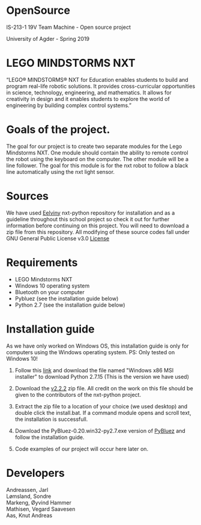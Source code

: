 # OpenSource
IS-213-1 19V Team Machine - Open source project

University of Agder - Spring 2019

# LEGO MINDSTORMS NXT

“LEGO® MINDSTORMS® NXT for Education enables students to build and program
real-life robotic solutions. It provides cross-curricular
opportunities in science, technology, engineering, and
mathematics. It allows for creativity in design and it
enables students to explore the world of engineering by
building complex control systems.”

# Goals of the project.

The goal for our project is to create two separate modules for the Lego Mindstorms NXT.
One module should contain the ability to remote control the robot using the keyboard on the computer.
The other module will be a line follower. The goal for this module is for the nxt robot to follow a 
black line automatically using the nxt light sensor. 

# Sources

We have used [Eelviny](https://github.com/Eelviny/nxt-python) nxt-python repository for installation
and as a guideline throughout this school project so check it out for further information
before continuing on this project. You will need to download a zip file from this repository. All modifying of these
source codes fall under GNU General Public License v3.0 [License](https://github.com/Eelviny/nxt-python/blob/master/LICENSE)

# Requirements

- LEGO Mindstorms NXT
- Windows 10 operating system 
- Bluetooth on your computer
- Pybluez (see the installation guide below)
- Python 2.7 (see the installation guide below)

# Installation guide

As we have only worked on Windows OS, this installation guide is only for computers using
the Windows operating system.
PS: Only tested on Windows 10!

1. Follow this [link](https://www.python.org/downloads/release/python-2715/) and download
the file named "Windows x86 MSI installer" to download Python 2.7.15 (This is the version
we have used)

2. Download the [v2.2.2](https://github.com/Eelviny/nxt-python/releases) zip file.
All credit on the work on this file should be given to the contributors of the nxt-python project.

3. Extract the zip file to a location of your choice (we used desktop) and double click the install.bat.
If a command module opens and scroll text, the installation is successfull.

4. Download the PyBluez-0.20.win32-py2.7.exe version of [PyBluez](https://code.google.com/archive/p/pybluez/downloads)
and follow the installation guide.

5. Code examples of our project will occur here later on.

# Developers

Andreassen, Jarl  
Lømsland, Sondre  
Markeng, Øyvind Hammer  
Mathisen, Vegard Saavesen  
Aas, Knut Andreas  


